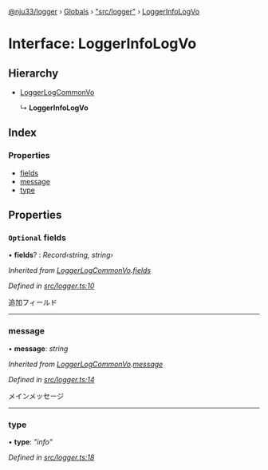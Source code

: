 [@nju33/logger](../README.md) › [Globals](../globals.md) › ["src/logger"](../modules/_src_logger_.md) › [LoggerInfoLogVo](_src_logger_.loggerinfologvo.md)

# Interface: LoggerInfoLogVo

## Hierarchy

* [LoggerLogCommonVo](_src_logger_.loggerlogcommonvo.md)

  ↳ **LoggerInfoLogVo**

## Index

### Properties

* [fields](_src_logger_.loggerinfologvo.md#optional-fields)
* [message](_src_logger_.loggerinfologvo.md#message)
* [type](_src_logger_.loggerinfologvo.md#type)

## Properties

### `Optional` fields

• **fields**? : *Record‹string, string›*

*Inherited from [LoggerLogCommonVo](_src_logger_.loggerlogcommonvo.md).[fields](_src_logger_.loggerlogcommonvo.md#optional-fields)*

*Defined in [src/logger.ts:10](https://github.com/nju33/logger/blob/90e4448/src/logger.ts#L10)*

追加フィールド

___

###  message

• **message**: *string*

*Inherited from [LoggerLogCommonVo](_src_logger_.loggerlogcommonvo.md).[message](_src_logger_.loggerlogcommonvo.md#message)*

*Defined in [src/logger.ts:14](https://github.com/nju33/logger/blob/90e4448/src/logger.ts#L14)*

メインメッセージ

___

###  type

• **type**: *"info"*

*Defined in [src/logger.ts:18](https://github.com/nju33/logger/blob/90e4448/src/logger.ts#L18)*

